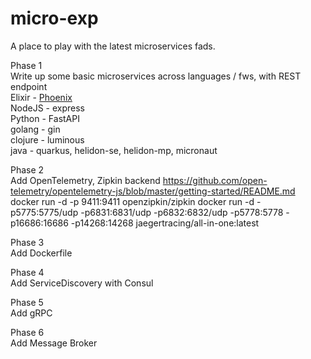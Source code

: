 # micro-exp

A place to play with the latest microservices fads.

Phase 1  
    Write up some basic microservices across languages / fws, with REST endpoint  
    Elixir  - [Phoenix](./elixir/hello)  
    NodeJS  - express  
    Python  - FastAPI  
    golang  - gin  
    clojure - luminous  
    java    - quarkus, helidon-se, helidon-mp, micronaut

Phase 2  
    Add OpenTelemetry, Zipkin backend
    https://github.com/open-telemetry/opentelemetry-js/blob/master/getting-started/README.md
    docker run -d -p 9411:9411 openzipkin/zipkin
    docker run -d -p5775:5775/udp -p6831:6831/udp -p6832:6832/udp -p5778:5778 -p16686:16686 -p14268:14268 jaegertracing/all-in-one:latest

Phase 3  
    Add Dockerfile

Phase 4  
    Add ServiceDiscovery with Consul  

Phase 5  
    Add gRPC

Phase 6  
    Add Message Broker        